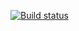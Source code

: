 [![Build status](https://ci.appveyor.com/api/projects/status/x1n8raaugkq4s3d7?svg=true)](https://ci.appveyor.com/project/0lgaPankeeva/java2-2-selenide)